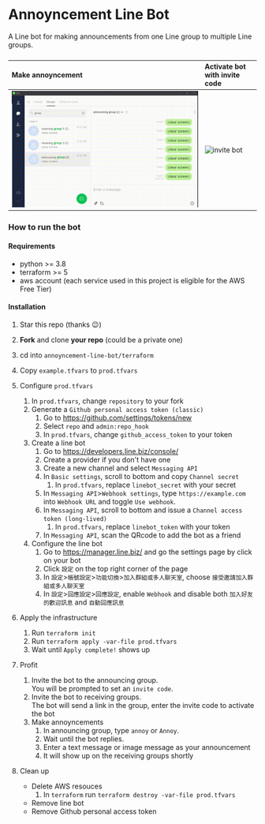 # Annoyncement Line Bot

A Line bot for making announcements from one Line group to multiple Line groups.

###

| Make annoyncement                               | Activate bot with invite code          |
| :---------------------------------------------- | :------------------------------------- |
| ![annoyncement](./assets/make_annoyncement.gif) | ![invite bot](./assets/invite_bot.gif) |

### How to run the bot

#### Requirements

- python >= 3.8
- terraform >= 5
- aws account (each service used in this project is eligible for the AWS Free Tier)

#### Installation

1. Star this repo (thanks 😉)
2. **Fork** and clone **your repo** (could be a private one)
3. cd into `annoyncement-line-bot/terraform`
4. Copy `example.tfvars` to `prod.tfvars`
5. Configure `prod.tfvars`

   1. In `prod.tfvars`, change `repository` to your fork
   2. Generate a `Github personal access token (classic)`
      1. Go to <https://github.com/settings/tokens/new>
      2. Select `repo` and `admin:repo_hook`
      3. In `prod.tfvars`, change `github_access_token` to your token
   3. Create a line bot
      1. Go to <https://developers.line.biz/console/>
      2. Create a provider if you don't have one
      3. Create a new channel and select `Messaging API`
      4. In `Basic settings`, scroll to bottom and copy `Channel secret`
         1. In `prod.tfvars`, replace `linebot_secret` with your secret
      5. In `Messaging API`>`Webhook settings`, type `https://example.com` into `Webhook URL` and toggle `Use webhook`.
      6. In `Messaging API`, scroll to bottom and issue a `Channel access token (long-lived)`
         1. In `prod.tfvars`, replace `linebot_token` with your token
      7. In `Messaging API`, scan the QRcode to add the bot as a friend
   4. Configure the line bot
      1. Go to <https://manager.line.biz/> and go the settings page by click on your bot
      2. Click `設定` on the top right corner of the page
      3. In `設定`>`帳號設定`>`功能切換`>`加入群組或多人聊天室`, choose `接受邀請加入群組或多人聊天室`
      4. In `設定`>`回應設定`>`回應設定`, enable `Webhook` and disable both `加入好友的歡迎訊息` and `自動回應訊息`

6. Apply the infrastructure

   1. Run `terraform init`
   2. Run `terraform apply -var-file prod.tfvars`
   3. Wait until `Apply complete!` shows up

7. Profit

   1. Invite the bot to the announcing group.\
      You will be prompted to set an `invite code`.
   2. Invite the bot to receiving groups.\
      The bot will send a link in the group, enter the invite code to activate the bot
   3. Make annoyncements
      1. In announcing group, type `annoy` or `Annoy`.
      2. Wait until the bot replies.
      3. Enter a text message or image message as your announcement
      4. It will show up on the receiving groups shortly

8. Clean up
   - Delete AWS resouces
     1. In `terraform` run `terraform destroy -var-file prod.tfvars`
   - Remove line bot
   - Remove Github personal access token
